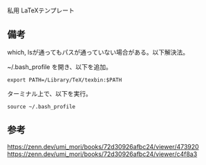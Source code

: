 ##

私用 LaTeXテンプレート

## 備考
which, lsが通ってもパスが通っていない場合がある。以下解決法。

~/.bash_profile を開き、以下を追加。

    export PATH=/Library/TeX/texbin:$PATH

ターミナル上で、以下を実行。

    source ~/.bash_profile


## 参考

https://zenn.dev/umi_mori/books/72d30926afbc24/viewer/473920
https://zenn.dev/umi_mori/books/72d30926afbc24/viewer/c4f8a3